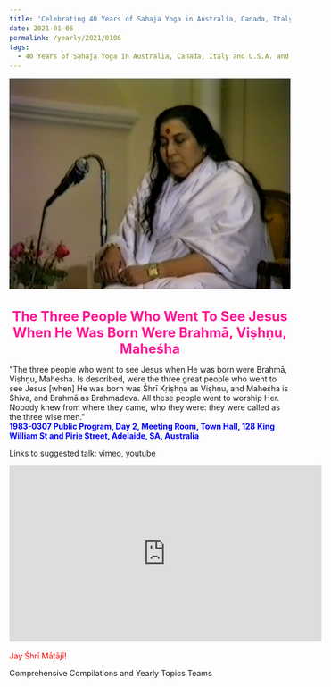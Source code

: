 ```yaml
---
title: 'Celebrating 40 Years of Sahaja Yoga in Australia, Canada, Italy and U.S.A. and its Culture, Post 1 on the Epiphany Day'
date: 2021-01-06
permalink: /yearly/2021/0106
tags:
  - 40 Years of Sahaja Yoga in Australia, Canada, Italy and U.S.A. and its Culture
---
```


<div style="text-align: center"><img src="/images/image610.png" /></div>

<br>
<p style="color:DeepPink; text-align:center">
<font size="+2"><b>The Three People Who Went To See Jesus When He Was Born Were Brahmā, Viṣhṇu, Maheśha</b><br></font>
</p>

<p>
"The three people who went to see Jesus when He was born were Brahmā, Viṣhṇu, Maheśha. Is described, were the three great people who went to see Jesus [when] He was born was Śhrī Kṛiṣhṇa as Viṣhṇu, and Maheśha is Śhiva, and Brahmā as Brahmadeva. All these people went to worship Her. Nobody knew from where they came, who they were: they were called as the three wise men."<br>
<font color="blue"><b>1983-0307 Public Program, Day 2, Meeting Room, Town Hall, 128 King William St and Pirie Street, Adelaide, SA, Australia</b></font><br>
</p>

Links to suggested talk: <a href="https://vimeo.com/104918602"> vimeo</a>, <a href="https://www.youtube.com/watch?v=RHjHc8BaT_k"> youtube</a><br>

<iframe width="560" height="315" src="https://www.youtube.com/embed/RHjHc8BaT_k" frameborder="0" allow="accelerometer; autoplay; clipboard-write; encrypted-media; gyroscope; picture-in-picture" allowfullscreen></iframe>

<p style="color:red;">Jay Śhrī Mātājī!<br></p>

Comprehensive Compilations and Yearly Topics Teams

